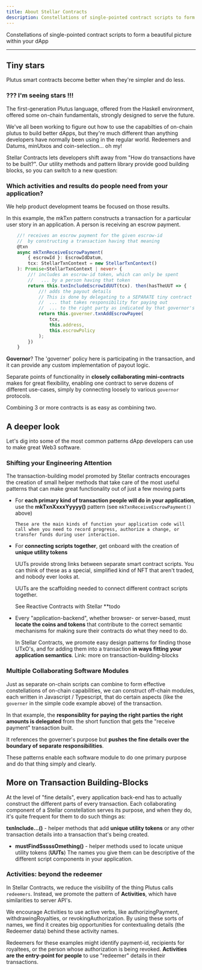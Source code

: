 ```yaml
---
title: About Stellar Contracts
description: Constellations of single-pointed contract scripts to form a beautiful picture within your dApp
---
```


Constellations of single-pointed contract scripts to form a beautiful picture within your dApp

---

## Tiny stars

Plutus smart contracts become better when they're simpler and do less.

### ??? I'm seeing stars !!!

The first-generation Plutus language, offered from the Haskell environment, offered some on-chain fundamentals, strongly designed to serve the future.  

We've all been working to figure out how to use the capabilties of on-chain plutus to build better dApps, but they're much different than anything developers have normally been using in the regular world.  Redeemers and Datums, minUtxos and coin-selection... oh my!

Stellar Contracts lets developers shift away from "How do transactions have to be built?".  Our utility methods and pattern library provide good building blocks, so you can switch to a new question:

### Which activities and results do people need from your application?

We help product development teams be focused on those results.

In this example, the mkTxn pattern constructs a transaction for a particular user story in an application.
A person is receiving an escrow payment. 

```ts
    //! receives an escrow payment for the given escrow-id
    //  by constructing a transaction having that meaning
    @txn
    async mkTxnReceiveEscrowPayment(
        { escrowId }: EscrowIdDatum,
        tcx: StellarTxnContext = new StellarTxnContext()
    ): Promise<StellarTxnContext | never> {
        //! includes an escrow-id token, which can only be spent
        //   ... by a person having that token
        return this.txnIncludeEscrowIdUUT(tcx). then(hasTheUUT => {
            //! adds the payout details
            // This is done by delegating to a SEPARATE tiny contract 
            //  ... that takes responsibility for paying out 
            //  ... to the right party as indicated by that governor's policy.
            return this.governer.txnAddEscrowPayee(
                tcx,
                this.address,
                this.escrowPolicy
            );
        })
    }
```

**Governor**?  The 'governer' policy here is participating in the transaction, and it can provide any custom implementation of payout logic.

Separate points of functionality in **closely collaborating mini-contracts** makes for great flexibility, enabling one contract to serve dozens of different use-cases, simply by connecting loosely to various `governor` protocols.

Combining 3 or more contracts is as easy as combining two.

## A deeper look

Let's dig into some of the most common patterns dApp developers can use to make great Web3 software.

### Shifting your Engineering Attention



The transaction-building model promoted by Stellar contracts encourages the creation of small helper methods that take care of the most useful patterns that can make great functionality out of just a few moving parts

  * For **each primary kind of transaction people will do in your application**, use the 
    **mkTxnXxxxYyyyy()** pattern (see `mkTxnReceiveEscrowPayment()` above)

        These are the main kinds of function your application code will call when you need to record progress, authorize a change, or transfer funds during user interaction.
  * For **connecting scripts together**, get onboard with the creation of **unique utility tokens** 
  
     UUTs provide strong links between separate smart contract scripts.  You can think of these as a special, simplified kind of NFT that aren't traded, and nobody ever looks at.  
     
     UUTs are the scaffolding needed to connect different contract scripts together.  
     
     See Reactive Contracts with Stellar **todo

  * Every "application-backend", whether browser- or server-based, must **locate the coins and tokens** that contribute to the correct semantic mechanisms for making sure their contracts do what they need to do.

      In Stellar Contracts, we promote easy design patterns for finding those UTxO's, and for adding them into a transaction **in ways fitting your application semantics**.  Link: more on transaction-building-blocks

### Multiple Collaborating Software Modules

Just as separate on-chain scripts can combine to form effective constellations of on-chain capabilities, we can construct off-chain modules, each written in Javascript / Typescript, that do certain aspects (like the `governer` in the simple code example above) of the transaction.  

In that example, the **responsiblity for paying the right parties the right amounts is delegated** from the short function that gets the "receive payment" transaction built.  

It references the governer's purpose but **pushes the fine details over the boundary of separate responsibilities**.

These patterns enable each software module to do one primary purpose and do that thing simply and clearly.

## More on Transaction Building-Blocks

At the level of "fine details", every application back-end has to actually construct the different parts of every transaction.  Each collaborating component of a Stellar constellation serves its purpose, and when they do, it's quite frequent for them to do such things as:

  **txnInclude...()** - helper methods that add **unique utility tokens** or any other transaction details into a transaction that's being created.
  * **mustFindSssssOmething()** - helper methods used to locate unique utility tokens (**UUTs**) The names you give them can be descriptive of the different script components in your application.
  
  ### Activities: beyond the redeemer

  In Stellar Contracts, we reduce the visibility of the thing Plutus calls `redeemers`.  Instead, we promote the pattern of **Activities**, which have similarities to server API's.  

We encourage Activities to use active verbs, like authorizingPayment, withdrawingRoyalties, or revokingAuthorization.  By using these sorts of names, we find it creates big opportunities for contextualing details (the Redeemer data) behind these activity names.

Redeemers for these examples might identify payment-id, recipients for royaltees, or the person whose authorization is being revoked.  **Activities are the entry-point for people** to use "redeemer" details in their transactions.

